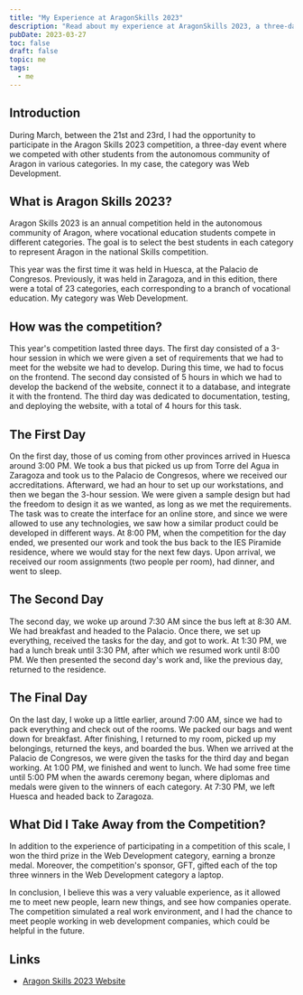 ```yaml
---
title: "My Experience at AragonSkills 2023"
description: "Read about my experience at AragonSkills 2023, a three-day competition where I participated in the Web Development category. Learn how the event was organized, what challenges we faced, and the valuable lessons I took away from this competition. Discover how this vocational competition simulates real-world work environments and provides opportunities for networking and skill-building."
pubDate: 2023-03-27
toc: false
draft: false
topic: me
tags:
  - me
---
```


## Introduction

During March, between the 21st and 23rd, I had the opportunity to participate in the Aragon Skills 2023 competition, a three-day event where we competed with other students from the autonomous community of Aragon in various categories. In my case, the category was Web Development.

## What is Aragon Skills 2023?

Aragon Skills 2023 is an annual competition held in the autonomous community of Aragon, where vocational education students compete in different categories. The goal is to select the best students in each category to represent Aragon in the national Skills competition.

This year was the first time it was held in Huesca, at the Palacio de Congresos. Previously, it was held in Zaragoza, and in this edition, there were a total of 23 categories, each corresponding to a branch of vocational education. My category was Web Development.

## How was the competition?

This year's competition lasted three days. The first day consisted of a 3-hour session in which we were given a set of requirements that we had to meet for the website we had to develop. During this time, we had to focus on the frontend. The second day consisted of 5 hours in which we had to develop the backend of the website, connect it to a database, and integrate it with the frontend. The third day was dedicated to documentation, testing, and deploying the website, with a total of 4 hours for this task.

## The First Day

On the first day, those of us coming from other provinces arrived in Huesca around 3:00 PM. We took a bus that picked us up from Torre del Agua in Zaragoza and took us to the Palacio de Congresos, where we received our accreditations. Afterward, we had an hour to set up our workstations, and then we began the 3-hour session. We were given a sample design but had the freedom to design it as we wanted, as long as we met the requirements. The task was to create the interface for an online store, and since we were allowed to use any technologies, we saw how a similar product could be developed in different ways. At 8:00 PM, when the competition for the day ended, we presented our work and took the bus back to the IES Piramide residence, where we would stay for the next few days. Upon arrival, we received our room assignments (two people per room), had dinner, and went to sleep.

## The Second Day

The second day, we woke up around 7:30 AM since the bus left at 8:30 AM. We had breakfast and headed to the Palacio. Once there, we set up everything, received the tasks for the day, and got to work. At 1:30 PM, we had a lunch break until 3:30 PM, after which we resumed work until 8:00 PM. We then presented the second day's work and, like the previous day, returned to the residence.

## The Final Day

On the last day, I woke up a little earlier, around 7:00 AM, since we had to pack everything and check out of the rooms. We packed our bags and went down for breakfast. After finishing, I returned to my room, picked up my belongings, returned the keys, and boarded the bus. When we arrived at the Palacio de Congresos, we were given the tasks for the third day and began working. At 1:00 PM, we finished and went to lunch. We had some free time until 5:00 PM when the awards ceremony began, where diplomas and medals were given to the winners of each category. At 7:30 PM, we left Huesca and headed back to Zaragoza.

## What Did I Take Away from the Competition?

In addition to the experience of participating in a competition of this scale, I won the third prize in the Web Development category, earning a bronze medal. Moreover, the competition's sponsor, GFT, gifted each of the top three winners in the Web Development category a laptop.

In conclusion, I believe this was a very valuable experience, as it allowed me to meet new people, learn new things, and see how companies operate. The competition simulated a real work environment, and I had the chance to meet people working in web development companies, which could be helpful in the future.

## Links

- [Aragon Skills 2023 Website](https://skills.aragon.es/)
